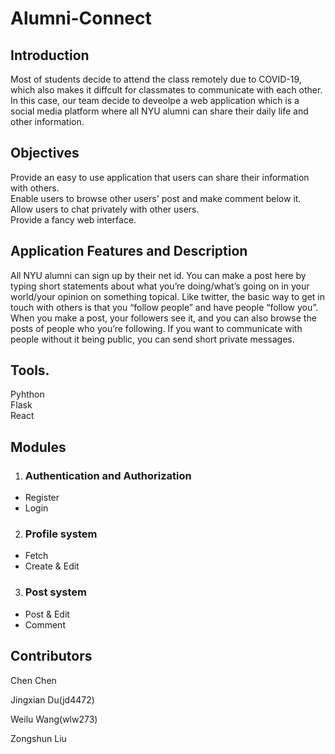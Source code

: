 # Alumni-Connect
## Introduction
Most of students decide to attend the class remotely due to COVID-19, which also makes it diffcult for classmates to communicate with each other. 
In this case, our team decide to deveolpe a web application which is a social media platform where all NYU alumni can share their daily life and other information.
## Objectives
Provide an easy to use application that users can share their information with others.\
Enable users to browse other users' post and make comment below it.\
Allow users to chat privately with other users.\
Provide a fancy web interface.
## Application Features and Description
All NYU alumni can sign up by their net id. 
You can make a post here by typing short statements about what you’re doing/what’s going on in your world/your opinion on something topical.
Like twitter, the basic way to get in touch with others is that you “follow people” and have people “follow you”. 
When you make a post, your followers see it, and you can also browse the posts of people who you’re following.
If you want to communicate with people without it being public, you can send short private messages.
## Tools.
Pyhthon\
Flask\
React

## Modules

1. ### Authentication and Authorization
- Register
- Login

2. ### Profile system
- Fetch
- Create & Edit

3. ### Post system
- Post & Edit
- Comment

## Contributors
Chen Chen

Jingxian Du(jd4472)

Weilu Wang(wlw273)

Zongshun Liu

